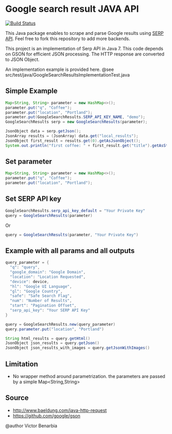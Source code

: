Google search result JAVA API
===

[![Build Status](https://travis-ci.org/serpapi/google-search-results-java.svg?branch=master)](https://travis-ci.org/serpapi/google-search-results-java)

This Java package enables to scrape and parse Google results using [SERP API](https://serpapi.com). Feel free to fork this repository to add more backends.

This project is an implementation of Serp API in Java 7.
This code depends on GSON for efficient JSON processing.
The HTTP response are converted to JSON Object.

An implementation example is provided here.
@see src/test/java/GoogleSearchResultsImplementationTest.java

## Simple Example
```java
Map<String, String> parameter = new HashMap<>();
parameter.put("q", "Coffee");
parameter.put("location", "Portland");
parameter.put(GoogleSearchResults.SERP_API_KEY_NAME, "demo");
GoogleSearchResults serp = new GoogleSearchResults(parameter);

JsonObject data = serp.getJson();
JsonArray results = (JsonArray) data.get("local_results");
JsonObject first_result = results.get(0).getAsJsonObject();
System.out.println("first coffee: " + first_result.get("title").getAsString());
```

## Set parameter
```java
Map<String, String> parameter = new HashMap<>();
parameter.put("q", "Coffee");
parameter.put("location", "Portland");
```

## Set SERP API key

```java
GoogleSearchResults.serp_api_key_default = "Your Private Key"
query = GoogleSearchResults(parameter)
```
Or

```java
query = GoogleSearchResults(parameter, "Your Private Key")
```

## Example with all params and all outputs

```java
query_parameter = {
  "q": "query",
  "google_domain": "Google Domain",
  "location": "Location Requested",
  "device": device,
  "hl": "Google UI Language",
  "gl": "Google Country",
  "safe": "Safe Search Flag",
  "num": "Number of Results",
  "start": "Pagination Offset",
  "serp_api_key": "Your SERP API Key"
}

query = GoogleSearchResults.new(query_parameter)
query.parameter.put("location", "Portland")

String html_results = query.getHtml()
JsonObject json_results = query.getJson()
JsonObject json_results_with_images = query.getJsonWithImages()
```

Limitation
---
 - No wrapper method around parametrization.
  the parameters are passed by a simple Map<String,String>

Source
---
 * http://www.baeldung.com/java-http-request
 * https://github.com/google/gson

@author Victor Benarbia
